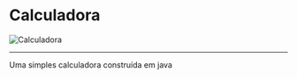 # Calculadora

![Calculadora](https://i.postimg.cc/j2rvffXh/image.webp)

---
Uma simples calculadora construída em java
